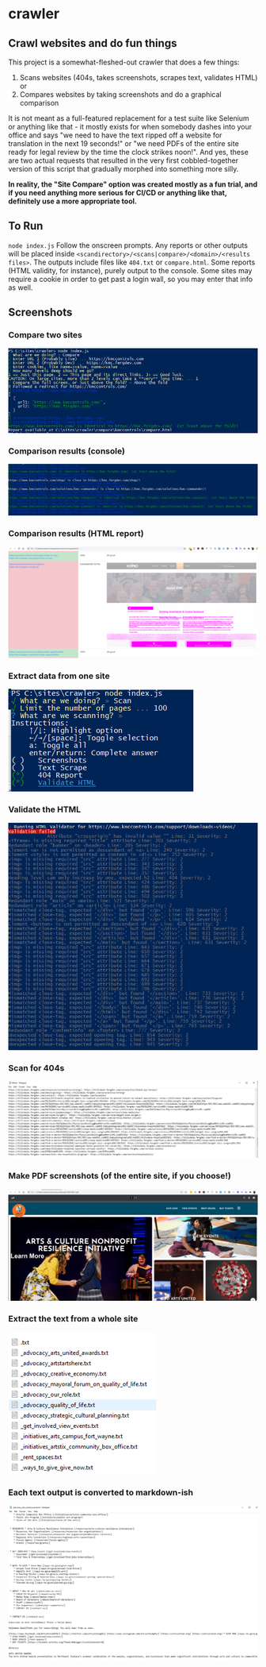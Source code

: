 # crawler
## Crawl websites and do fun things ##

This project is a somewhat-fleshed-out crawler that does a few things:
1. Scans websites (404s, takes screenshots, scrapes text, validates HTML) or 
1. Compares websites by taking screenshots and do a graphical comparison

It is not meant as a full-featured replacement for a test suite like Selenium or anything like that - it mostly exists for when somebody dashes into your office and says "we need to have the text ripped off a website for translation in the next 19 seconds!" or "we need PDFs of the entire site ready for legal review by the time the clock strikes noon!". And yes, these are two actual requests that resulted in the very first cobbled-together version of this script that gradually morphed into something more silly. 

**In reality, the "Site Compare" option was created mostly as a fun trial, and if you need anything more serious for CI/CD or anything like that, definitely use a more appropriate tool.**

## To Run ##
`node index.js`
Follow the onscreen prompts. Any reports or other outputs will be placed inside ```<scandirectory>/<scans|compare>/<domain>/<results files>```. The outputs include files like ```404.txt``` or ```compare.html```. Some reports (HTML validity, for instance), purely output to the console. Some sites may require a cookie in order to get past a login wall, so you may enter that info as well.

## Screenshots ##
### Compare two sites ###
![Compare](/screenshots/compare.png?raw=true "Compare")

### Comparison results (console) ###
![Different Comparisons](/screenshots/some-different.png?raw=true "Live and Dev are different")

### Comparison results (HTML report) ###
![Site Compare Report](/screenshots/sitediff.png?raw=true "Site Compare Report")

### Extract data from one site ###
![Scan](/screenshots/scan.png?raw=true "Scan Options")

### Validate the HTML ###
![Validation](/screenshots/validation.png?raw=true "HTML Validation failed")

### Scan for 404s ###
![404](/screenshots/404s.png?raw=true "404 Errors")

### Make PDF screenshots (of the entire site, if you choose!) ###
![Scan - Screenshot](/screenshots/screenshot.png?raw=true "Scan - Screenshot")

### Extract the text from a whole site ###
![Scan - Text Scrape Files](/screenshots/site-text.png?raw=true "Scan - Text Scrape Files")

### Each text output is converted to markdown-ish ###
![Scan - Text Scrape Output](/screenshots/text-scrape.png?raw=true "Scan - Text Scrape Output")
